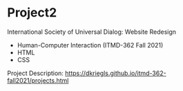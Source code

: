 # Project2
International Society of Universal Dialog: Website Redesign 
* Human-Computer Interaction (ITMD-362 Fall 2021)
* HTML
* CSS 

Project Description: https://dkriegls.github.io/itmd-362-fall2021/projects.html
